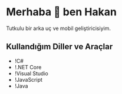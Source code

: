 # Merhaba 👋 ben Hakan
Tutkulu bir arka uç ve mobil geliştiricisiyim.

## Kullandığım Diller ve Araçlar
- !C#
- !.NET Core
- !Visual Studio
- !JavaScript
- !Java




